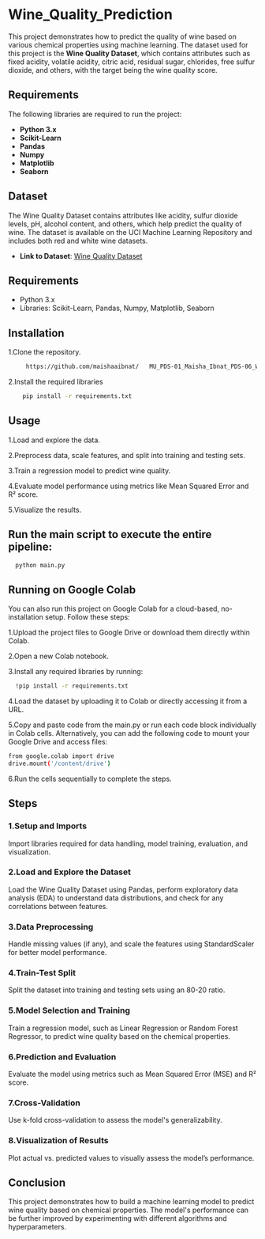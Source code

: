 # Wine_Quality_Prediction

This project demonstrates how to predict the quality of wine based on various chemical properties using machine learning. The dataset used for this project is the **Wine Quality Dataset**, which contains attributes such as fixed acidity, volatile acidity, citric acid, residual sugar, chlorides, free sulfur dioxide, and others, with the target being the wine quality score.

## Requirements

The following libraries are required to run the project:

- **Python 3.x**
- **Scikit-Learn**
- **Pandas**
- **Numpy**
- **Matplotlib**
- **Seaborn**

## Dataset

The Wine Quality Dataset contains attributes like acidity, sulfur dioxide levels, pH, alcohol content, and others, which help predict the quality of wine. The dataset is available on the UCI Machine Learning Repository and includes both red and white wine datasets.

- **Link to Dataset**: [Wine Quality Dataset](https://archive.ics.uci.edu/ml/datasets/Wine+Quality)

## Requirements

- Python 3.x
- Libraries: Scikit-Learn, Pandas, Numpy, Matplotlib, Seaborn




## Installation
1.Clone the repository.


```bash
     https://github.com/maishaaibnat/   MU_PDS-01_Maisha_Ibnat_PDS-06_Wine_Quality_Prediction.git
```

2.Install the required libraries
```bash
    pip install -r requirements.txt
```

## Usage

1.Load and explore the data.

2.Preprocess data, scale features, and split into training and testing sets.

3.Train a regression model to predict wine quality.

4.Evaluate model performance using metrics like Mean Squared Error and R² score.

5.Visualize the results.

## Run the main script to execute the entire pipeline:
```bash
  python main.py

```

## Running on Google Colab
You can also run this project on Google Colab for a cloud-based, no-installation setup. Follow these steps:

1.Upload the project files to Google Drive or download them directly within Colab.

2.Open a new Colab notebook.

3.Install any required libraries by running:
```bash
  !pip install -r requirements.txt

```

4.Load the dataset by uploading it to Colab or directly accessing it from a URL.

5.Copy and paste code from the main.py or run each code block individually in Colab cells.
Alternatively, you can add the following code to mount your Google Drive and access files:
```bash
from google.colab import drive
drive.mount('/content/drive')

```
6.Run the cells sequentially to complete the steps.

## Steps
### 1.Setup and Imports
Import libraries required for data handling, model training, evaluation, and visualization.

### 2.Load and Explore the Dataset
Load the Wine Quality Dataset using Pandas, perform exploratory data analysis (EDA) to understand data distributions, and check for any correlations between features.

### 3.Data Preprocessing
Handle missing values (if any), and scale the features using StandardScaler for better model performance.

### 4.Train-Test Split
Split the dataset into training and testing sets using an 80-20 ratio.

### 5.Model Selection and Training
Train a regression model, such as Linear Regression or Random Forest Regressor, to predict wine quality based on the chemical properties.

### 6.Prediction and Evaluation
Evaluate the model using metrics such as Mean Squared Error (MSE) and R² score.

### 7.Cross-Validation
Use k-fold cross-validation to assess the model's generalizability.

### 8.Visualization of Results
Plot actual vs. predicted values to visually assess the model’s performance.

## Conclusion
This project demonstrates how to build a machine learning model to predict wine quality based on chemical properties. The model's performance can be further improved by experimenting with different algorithms and hyperparameters.


